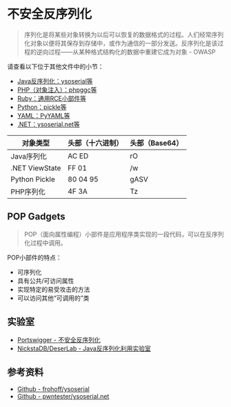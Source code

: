 # 不安全反序列化

> 序列化是将某些对象转换为以后可以恢复的数据格式的过程。人们经常序列化对象以便将其保存到存储中，或作为通信的一部分发送。反序列化是该过程的逆向过程——从某种格式结构化的数据中重建它成为对象 - OWASP

请查看以下位于其他文件中的小节：

* [Java反序列化：ysoserial等](Java.md)
* [PHP（对象注入）：phpggc等](PHP.md)
* [Ruby：通用RCE小部件等](Ruby.md)
* [Python：pickle等](Python.md)
* [YAML：PyYAML等](YAML.md)
* [.NET：ysoserial.net等](DotNET.md)

| 对象类型       | 头部（十六进制） | 头部（Base64） |
| -------------- | ---------------- | -------------- |
| Java序列化     | AC ED            | rO             |
| .NET ViewState | FF 01            | /w             |
| Python Pickle  | 80 04 95         | gASV           |
| PHP序列化      | 4F 3A            | Tz             |

## POP Gadgets

> POP（面向属性编程）小部件是应用程序类实现的一段代码，可以在反序列化过程中调用。

POP小部件的特点：

* 可序列化
* 具有公共/可访问属性
* 实现特定的易受攻击的方法
* 可以访问其他“可调用的”类

## 实验室

* [Portswigger - 不安全反序列化](https://portswigger.net/web-security/all-labs#insecure-deserialization)
* [NickstaDB/DeserLab - Java反序列化利用实验室](https://github.com/NickstaDB/DeserLab)

## 参考资料

* [Github - frohoff/ysoserial](https://github.com/frohoff/ysoserial)
* [Github - pwntester/ysoserial.net](https://github.com/pwntester/ysoserial.net)